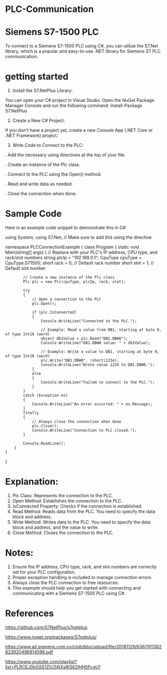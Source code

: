 # PLC-Communication

# Siemens S7-1500 PLC
To connect to a Siemens S7-1500 PLC using C#, you can utilize the S7.Net library, which is a popular and easy-to-use .NET library for Siemens S7 PLC communication.

# getting started

1. Install the S7.NetPlus Library:

You can open your C# project in Visual Studio.
Open the NuGet Package Manager Console and run the following command:
Install-Package S7.NetPlus

2. Create a New C# Project:

If you don't have a project yet, create a new Console App (.NET Core or .NET Framework) project.

3. Write Code to Connect to the PLC:

. Add the necessary using directives at the top of your file.

. Create an instance of the Plc class.

. Connect to the PLC using the Open() method.

. Read and write data as needed.

. Close the connection when done.


# Sample Code

Here is an example code snippet to demonstrate this in C#

using System;
using S7.Net;  // Make sure to add this using the directive

namespace PLCConnectionExample
{
    class Program
    {
        static void Main(string[] args)
        {
            // Replace with your PLC's IP address, CPU type, and rack/slot numbers
            string plcIp = "192.168.0.1";
            CpuType cpuType = CpuType.S71500;
            short rack = 0;  // Default rack number
            short slot = 1;  // Default slot number

            // Create a new instance of the Plc class
            Plc plc = new Plc(cpuType, plcIp, rack, slot);

            try
            {
                // Open a connection to the PLC
                plc.Open();

                if (plc.IsConnected)
                {
                    Console.WriteLine("Connected to the PLC.");

                    // Example: Read a value from DB1, starting at byte 0, of type Int16 (word)
                    object db1Value = plc.Read("DB1.DBW0");
                    Console.WriteLine("DB1.DBW0 value: " + db1Value);

                    // Example: Write a value to DB1, starting at byte 0, of type Int16 (word)
                    plc.Write("DB1.DBW0", (short)1234);
                    Console.WriteLine("Wrote value 1234 to DB1.DBW0.");
                }
                else
                {
                    Console.WriteLine("Failed to connect to the PLC.");
                }
            }
            catch (Exception ex)
            {
                Console.WriteLine("An error occurred: " + ex.Message);
            }
            finally
            {
                // Always close the connection when done
                plc.Close();
                Console.WriteLine("Connection to PLC closed.");
            }

            Console.ReadLine();
        }
    }
}

# Explanation:
 1. Plc Class: Represents the connection to the PLC.
 2. Open Method: Establishes the connection to the PLC.
 3. IsConnected Property: Checks if the connection is established.
 4. Read Method: Reads data from the PLC. You need to specify the data block and address.
 5. Write Method: Writes data to the PLC. You need to specify the data block and address, and the value to write.
 6. Close Method: Closes the connection to the PLC.

# Notes:
 1. Ensure the IP address, CPU type, rack, and slot numbers are correctly set for your PLC configuration.
 2. Proper exception handling is included to manage connection errors.
 3. Always close the PLC connection to free resources.
 4. This example should help you get started with connecting and communicating with a Siemens S7-1500 PLC using C#.

# References
https://github.com/S7NetPlus/s7netplus

https://www.nuget.org/packages/S7netplus/

https://www.ad.siemens.com.cn/club/bbs/upload/file/20181129/6367911382823920496914596.pdf

https://www.youtube.com/playlist?list=PLRCEJ0bGSS1ZlU34IXsIKS62IHH5FcgU1
